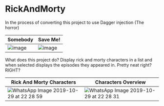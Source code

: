 # RickAndMorty
 
In the process of converting this project to use Dagger injection (The horror) 

| Somebody | Save Me! |
|---|---|
|![image](https://user-images.githubusercontent.com/15348446/67815432-d1042f80-fa9e-11e9-91e7-8b72a05294eb.png)|![image](https://user-images.githubusercontent.com/15348446/67815345-97332900-fa9e-11e9-86df-583501ca989e.png)|

What does this project do?
Display rick and morty characters in a list and when selected displays the episodes they appeared in. Pretty neat right? RIGHT?

| Rick And Morty Characters | Characters Overview |
|---|---|
|![WhatsApp Image 2019-10-29 at 22 28 59](https://user-images.githubusercontent.com/15348446/67814465-065b4e00-fa9c-11e9-9eb8-eb6ba99d32b3.jpeg)|![WhatsApp Image 2019-10-29 at 22 28 31](https://user-images.githubusercontent.com/15348446/67814468-08251180-fa9c-11e9-9d1d-aa5a9f757cfb.jpeg)|
